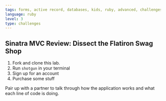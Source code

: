 ```yaml
---
tags: forms, active record, databases, kids, ruby, advanced, challenges
language: ruby
level: 3
type: challenges
---
```


## Sinatra MVC Review: Dissect the Flatiron Swag Shop

1. Fork and clone this lab.
2. Run `shotgun` in your terminal
3. Sign up for an account
4. Purchase some stuff

Pair up with a partner to talk through how the application works and what each line of code is doing.



